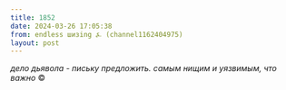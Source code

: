 ```yaml
---
title: 1852
date: 2024-03-26 17:05:38
from: endless шизing ⍼ (channel1162404975)
layout: post
---
```


*дело дьявола - письку предложить. самым нищим и уязвимым, что важно* ©️
